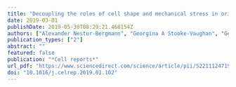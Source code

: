 ```yaml
---
title: "Decoupling the roles of cell shape and mechanical stress in orienting and cueing epithelial mitosis"
date: 2019-03-01
publishDate: 2019-05-30T08:29:21.468154Z
authors: ["Alexander Nestor-Bergmann", "Georgina A Stooke-Vaughan", "Georgina K Goddard", "Tobias Starborg", "Oliver E Jensen", "Sarah Woolner"]
publication_types: ["2"]
abstract: ""
featured: false
publication: "*Cell reports*"
url_pdf: "https://www.sciencedirect.com/science/article/pii/S2211124719301391"
doi: "10.1016/j.celrep.2019.01.102"
---
```


